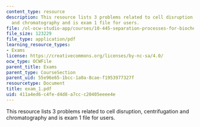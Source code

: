 ```yaml
---
content_type: resource
description: This resource lists 3 problems related to cell disruption, centrifugation
  and chromatography and is exam 1 file for users.
file: /ol-ocw-studio-app/courses/10-445-separation-processes-for-biochemical-products-summer-2005/411a4ed6c4fed4d8a7ccc20405eeee4e_exam_1.pdf
file_size: 123229
file_type: application/pdf
learning_resource_types:
- Exams
license: https://creativecommons.org/licenses/by-nc-sa/4.0/
ocw_type: OCWFile
parent_title: Exams
parent_type: CourseSection
parent_uid: 55e96e65-1bcc-1a0a-8cae-f1953977327f
resourcetype: Document
title: exam_1.pdf
uid: 411a4ed6-c4fe-d4d8-a7cc-c20405eeee4e
---
```

This resource lists 3 problems related to cell disruption, centrifugation and chromatography and is exam 1 file for users.